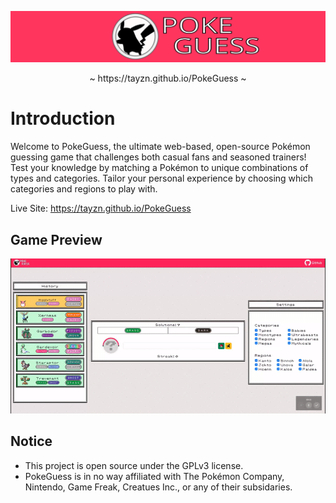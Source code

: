 <p align='center'>
  <img src="/src/assets/images/readme/logofull.svg">
</p>
<p align='center'>~ https://tayzn.github.io/PokeGuess ~</p>



# Introduction
Welcome to PokeGuess, the ultimate web-based, open-source Pokémon guessing game that challenges both casual fans and seasoned trainers! Test your knowledge by matching a Pokémon to unique combinations of types and categories. Tailor your personal experience by choosing which categories and regions to play with.

Live Site: https://tayzn.github.io/PokeGuess

## Game Preview
<img src="/src/assets/images/readme/preview.gif" alt="PokeGuess Demo" width="800"/>

## Notice
* This project is open source under the GPLv3 license.
* PokeGuess is in no way affiliated with The Pokémon Company, Nintendo, Game Freak, Creatues Inc., or any of their subsidaries.
